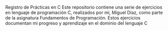 Registro de Prácticas en C
Este repositorio contiene una serie de ejercicios en lenguaje de programación C, realizados por mí, Miguel Díaz, como parte de la asignatura Fundamentos de Programación. Estos ejercicios documentan mi progreso y aprendizaje en el dominio del lenguaje C
